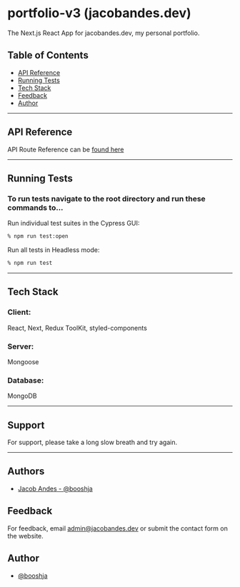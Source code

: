 # **portfolio-v3** (jacobandes.dev)

The Next.js React App for jacobandes.dev, my personal portfolio.

## Table of Contents

- [API Reference](#api-reference)
- [Running Tests](#running-tests)
- [Tech Stack](#tech-stack)
- [Feedback](#feedback)
- [Author](#author)

<hr/>

## **API Reference**

API Route Reference can be [found here](docs/server/api-webhooks-reference.md)

<hr/>

## **Running Tests**

### To run tests navigate to the root directory and run these commands to...

Run individual test suites in the Cypress GUI:

```zsh
% npm run test:open
```

Run all tests in Headless mode:

```zsh
% npm run test
```

<hr/>

## **Tech Stack**

### **Client:**

React, Next, Redux ToolKit, styled-components

### **Server:**

Mongoose

### **Database:**

MongoDB

<!-- ### **Authentication/Authorization:**

auth0 -->

<!-- ### **Testing:**

Cypress, start-server-and-test -->

<hr/>

## **Support**

For support, please take a long slow breath and try again.

<hr/>

## **Authors**

- [Jacob Andes - @booshja](https://www.github.com/booshja)

## Feedback

For feedback, email [admin@jacobandes.dev](mailto:admin@jacobandes.dev) or submit the contact form on the website.

## Author

- [@booshja](https://www.github.com/booshja)
